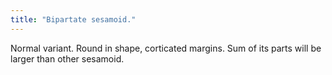 ```yaml
---
title: "Bipartate sesamoid."
---
```

Normal variant. Round in shape, corticated margins. Sum of its parts will be larger than other sesamoid.

